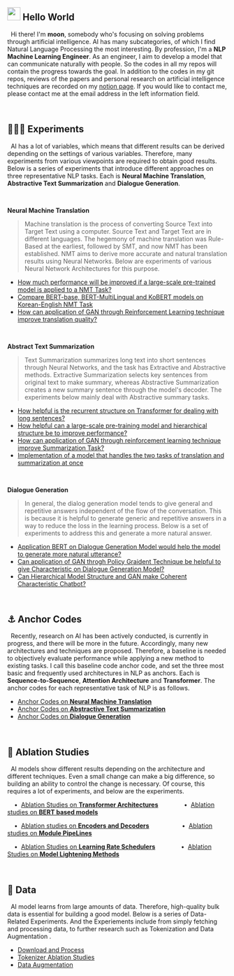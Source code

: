 ## <img src="https://emojis.slackmojis.com/emojis/images/1531849430/4246/blob-sunglasses.gif?1531849430" width="30"/> Hello World
&nbsp; Hi there! I'm **moon**, somebody who's focusing on solving problems through artificial intelligence. AI has many subcategories, of which I find Natural Language Processing the most interesting. By profession, I'm a **NLP Machine Learning Engineer**. As an engineer, I aim to develop a model that can communicate naturally with people. So the codes in all my repos will contain the progress towards the goal. In addition to the codes in my git repos, reviews of the papers and personal research on artificial intelligence techniques are recorded on my <a href="">notion page</a>. If you would like to contact me, please contact me at the email address in the left information field.

<br>

## 👨🏻‍🔬 Experiments
&nbsp; AI has a lot of variables, which means that different results can be derived depending on the settings of various variables. Therefore, many experiments from various viewpoints are required to obtain good results. Below is a series of experiments that introduce different approaches on three representative NLP tasks. Each is **Neural Machine Translation**, **Abstractive Text Summarization** and **Dialogue Generation**.

<br>

**Neural Machine Translation**
> Machine translation is the process of converting Source Text into Target Text using a computer. Source Text and Target Text are in different languages. The hegemony of machine translation was Rule-Based at the earliest, followed by SMT, and now NMT has been established. NMT aims to derive more accurate and natural translation results using Neural Networks. Below are experiments of various Neural Network Architectures for this purpose.

* <a href="https://github.com/moon23k/NMT_BERT">How much performance will be improved if a large-scale pre-trained model is applied to a NMT Task?</a>
* <a href="https://github.com/moon23k/NMT_KoBERT">Compare BERT-base, BERT-MultiLingual and KoBERT models on Korean-English NMT Task</a>
* <a href="https://github.com/moon23k/NMT_GAN">How can application of GAN through Reinforcement Learning technique improve translation quality?</a>

<br>

**Abstract Text Summarization**
> Text Summarization summarizes long text into short sentences through Neural Networks, and the task has Extractive and Abstractive methods. Extractive Summarization selects key sentences from original text to make summary, whereas Abstractive Summarization creates a new summary sentence through the model's decoder. The experiments below mainly deal with Abstractive summary tasks.

* <a href="https://github.com/moon23k/Recursive_Transformer">How helpful is the recurrent structure on Transformer for dealing with long sentences?</a>
* <a href="https://github.com/moon23k/Hier_BERT">How helpful can a large-scale pre-training model and hierarchical structure be to improve performance?</a>
* <a href="https://github.com/moon23k/SUM_GAN">How can application of GAN through reinforcement learning technique improve Summarization Task?</a>
* <a href="https://github.com/moon23k/SUM_NMT">Implementation of a model that handles the two tasks of translation and summarization at once</a>

<br>

**Dialogue Generation**
> In general, the dialog generation model tends to give general and repetitive answers independent of the flow of the conversation. This is because it is helpful to generate generic and repetitive answers in a way to reduce the loss in the learning process. Below is a set of experiments to address this and generate a more natural answer.

* <a href="https://github.com/moon23k/Chat_BERT">Application BERT on Dialogue Generation Model would help the model to generate more natural utterance?</a>
* <a href="https://github.com/moon23k/C2_Bot">Can application of GAN throgh Policy Graident Technique be helpful to give Characteristic on Dialogue Generation Model?</a>
* <a href="https://github.com/moon23k/C3_Bot">Can Hierarchical Model Structure and GAN make Coherent Characteristic Chatbot?</a>

<br>

## ⚓ Anchor Codes
&nbsp; Recently, research on AI has been actively conducted, is currently in progress, and there will be more in the future. Accordingly, many new architectures and techniques are proposed. Therefore, a baseline is needed to objectively evaluate performance while applying a new method to existing tasks. I call this baseline code anchor code, and set the three most basic and frequently used architectures in NLP as anchors. Each is **Sequence-to-Sequence**, **Attention Architecture** and **Transformer**. The anchor codes for each representative task of NLP is as follows.

* <a href="https://github.com/moon23k/NMT_Basics">Anchor Codes on **Neural Machine Translation**</a>
* <a href="https://github.com/moon23k/Sum_Basics">Anchor Codes on **Abstractive Text Summarization**</a>
* <a href="https://github.com/moon23k/Chat_Basics">Anchor Codes on **Dialogue Generation**</a>

<br>

## 📄 Ablation Studies
&nbsp; AI models show different results depending on the architecture and different techniques. Even a small change can make a big difference, so building an ability to control the change is necessary. Of course, this requires a lot of experiments, and below are the experiments.

&nbsp; &nbsp; • &nbsp;<a href="https://github.com/moon23k/Transformer_Ablation">Ablation Studies on **Transformer Architectures**</a> &nbsp; &nbsp; &nbsp; &nbsp; &nbsp; &nbsp; &nbsp; • &nbsp;<a href="https://github.com/moon23k/BERTs_Ablation">Ablation studies on **BERT based models**</a>

&nbsp; &nbsp; • &nbsp;<a href="https://github.com/moon23k/EncDec_Ablation">Ablation studies on **Encoders and Decoders**</a> &nbsp; &nbsp; &nbsp; &nbsp; &nbsp; &nbsp; &nbsp; &nbsp; &nbsp; • &nbsp;<a href="https://github.com/moon23k/Pipeline_Ablation">Ablation studies on **Module PipeLines**</a>

&nbsp; &nbsp; • &nbsp;<a href="https://github.com/moon23k/Scheduler_Ablation">Ablation Studies on **Learning Rate Schedulers**</a> &nbsp; &nbsp; &nbsp; &nbsp; &nbsp; &nbsp; &nbsp; • &nbsp;<a href="https://github.com/moon23k/Lightening_Ablation">Ablation Studies on **Model Lightening Methods**</a>

<br>

## 💾 Data
&nbsp; AI model learns from large amounts of data. Therefore, high-quality bulk data is essential for building a good model. Below is a series of Data-Related Experiments. And the Experiements include from simply fetching and processing data, to further research such as Tokenization and Data Augmentation .

* <a href="https://github.com/moon23k/NLP_datasets">Download and Process</a>
* <a href="https://github.com/moon23k/Tokenzier_Ablation">Tokenizer Ablation Studies</a>
* <a href="https://github.com/moon23k/Data_Augmentation">Data Augmentation</a>
